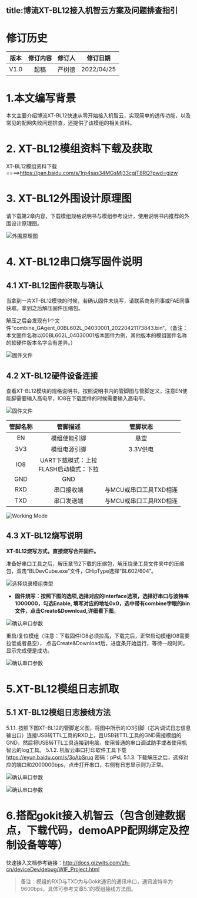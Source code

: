 title:博流XT-BL12接入机智云方案及问题排查指引
---

# 修订历史

| 版本 | 修订内容 | 修订人 |  修订日期  |
| :--: | :------: | :----: | :--------: |
| V1.0 |   起稿   |  严树德  | 2022/04/25 |

# 1.本文编写背景

本文主要介绍博流XT-BL12快速从零开始接入机智云，实现简单的透传功能，以及常见的配网失败问题排查，还提供了该模组的相关资料。

# 2. XT-BL12模组资料下载及获取

XT-BL12模组资料下载 ====>https://pan.baidu.com/s/1rp4sas34MGsMj33cgjT8RQ?pwd=gizw

# 3. XT-BL12外围设计原理图

请下载第2章内容，下载模组规格说明书与模组参考设计，使用说明书内推荐的外围设计原理图。

![外围原理图](../../../../assets/zh-cn/deviceDev/XT-BL12/1.png)


# 4. XT-BL12串口烧写固件说明

## 4.1 XT-BL12固件获取与确认

当拿到一片XT-BL12模块的时候，若确认固件未烧写，请联系商务同事或FAE同事获取。拿到之后解压固件压缩包。

解压之后会发现有1个文件“combine_GAgent_00BL602L_04030001_20220421173843.bin“。（备注：本文固件名称以00BL602L_04030001版本固件为例，其他版本的模组固件名称的软硬件版本名字会有差异。）

![固件文件](../../../../assets/zh-cn/deviceDev/XT-BL12/7.png)



## 4.2 XT-BL12硬件设备连接

查看XT-BL12模块的规格说明书，按照说明书内的管脚图与管脚定义，注意EN使能脚需要输入高电平，IO8在下载固件的时候需要输入高电平。

![固件文件](../../../../assets/zh-cn/deviceDev/XT-BL12/8.png)

| 管脚名称 |                     管脚描述                     |        管脚状态        |
| :------: | :----------------------------------------------: | :--------------------: |
|    EN    |                   模组使能引脚                   |          悬空          |
|   3V3    |                   模组电源引脚                   |        3.3V供电        |
|   IO8    | UART下载模式：上拉<br />FLASH启动模式：下拉       |                        |
|   GND    |                       GND                        |                        |
|   RXD   |                   串口接收端                    | 与MCU或串口工具TXD相连 |
|   TXD   |                   串口发送端                    | 与MCU或串口工具RXD相连 |

![Working Mode](../../../../assets/zh-cn/deviceDev/XT-BL12/3.png)



## 4.3 XT-BL12烧写说明

**XT-BL12烧写方式，直接烧写合并固件。**

准备好串口工具之后，解压章节2下载的压缩包，解压烧录工具文件夹中的压缩包，双击“BLDevCube.exe”文件，CHipType选择“BL602/604”。

![选择烧录模组类型](../../../../assets/zh-cn/deviceDev/XT-BL12/4.jpg)

- **固件烧写：按照下图的选项,选择对应的Interface选项，选择好串口与波特率1000000，勾选Enable, 填写对应的地址0x0，选中带有combine字眼的bin文件，点击Create&Download,详细看下图**。

![确认串口参数](../../../../assets/zh-cn/deviceDev/XT-BL12/5.png)

重启/复位模组（注意：下载固件IO8必须拉高，下载完后，正常启动模组IO8需要拉低或者悬空），
点击Create&Download后，进度条开始运行，等待一段时间，显示完成便是成功。

![确认串口参数](../../../../assets/zh-cn/deviceDev/XT-BL12/6.png)

# 5.XT-BL12模组日志抓取

## 5.1 XT-BL12模组日志接线方法

5.1.1. 按照下图XT-BL12的管脚定义图，将图中所示的IO3引脚（芯片调试日志信息输出口）连接USB转TTL工具的RXD上，且USB转TTL工具的GND需接模组的GND，然后将USB转TTL工具连接到电脑，使用普通的串口调试助手或者使用机智云的log工具。
5.1.2. 机智云串口打印软件工具下载 https://eyun.baidu.com/s/3oAbSruq 密码：pPsL
5.1.3. 下载解压之后，选择对应的端口和2000000bps，点击打开串口，右侧有日志显示则为正常。

![确认串口参数](../../../../assets/zh-cn/deviceDev/XT-BL12/8.png)

![确认串口参数](../../../../assets/zh-cn/deviceDev/XT-BL12//9.png)


# 6.搭配gokit接入机智云（包含创建数据点，下载代码，demoAPP配网绑定及控制设备等等）

快速接入文档参考链接：http://docs.gizwits.com/zh-cn/deviceDev/debug/WIF_Project.html

> 备注：模组的RXD与TXD为与Gokit通讯的通讯串口，通讯波特率为9600bps，具体可参考文章5.1的模组接线方法图。


